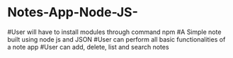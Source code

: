 # Notes-App-Node-JS-
#User will have to install modules through command npm
#A Simple note built using node js and JSON
#User can perform all basic functionalities of a note app
#User can add, delete, list and search notes 
